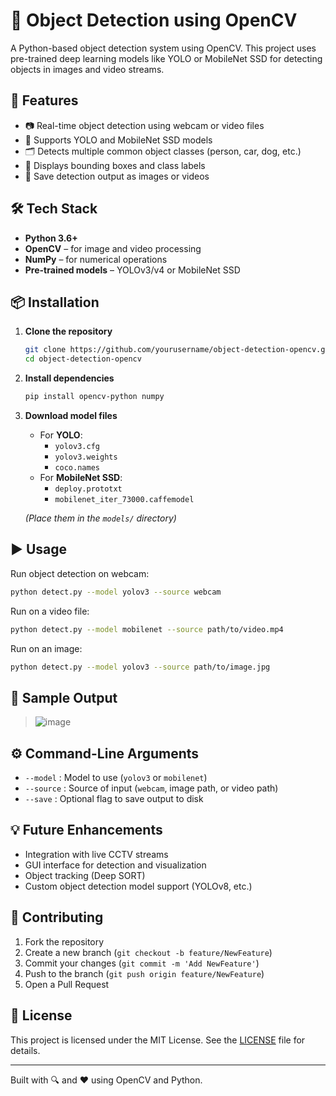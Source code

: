 # 🎯 Object Detection using OpenCV

A Python-based object detection system using OpenCV. This project uses pre-trained deep learning models like YOLO or MobileNet SSD for detecting objects in images and video streams.

## 🚀 Features

- 📷 Real-time object detection using webcam or video files
- 🧠 Supports YOLO and MobileNet SSD models
- 🗂️ Detects multiple common object classes (person, car, dog, etc.)
- 📏 Displays bounding boxes and class labels
- 💾 Save detection output as images or videos

## 🛠️ Tech Stack

- **Python 3.6+**
- **OpenCV** – for image and video processing
- **NumPy** – for numerical operations
- **Pre-trained models** – YOLOv3/v4 or MobileNet SSD

## 📦 Installation

1. **Clone the repository**
   ```bash
   git clone https://github.com/yourusername/object-detection-opencv.git
   cd object-detection-opencv
   ```

2. **Install dependencies**
   ```bash
   pip install opencv-python numpy
   ```

3. **Download model files**
   - For **YOLO**:
     - `yolov3.cfg`
     - `yolov3.weights`
     - `coco.names`
   - For **MobileNet SSD**:
     - `deploy.prototxt`
     - `mobilenet_iter_73000.caffemodel`

   *(Place them in the `models/` directory)*

## ▶️ Usage

Run object detection on webcam:
```bash
python detect.py --model yolov3 --source webcam
```

Run on a video file:
```bash
python detect.py --model mobilenet --source path/to/video.mp4
```

Run on an image:
```bash
python detect.py --model yolov3 --source path/to/image.jpg
```

## 📸 Sample Output

> ![image](https://github.com/user-attachments/assets/fdb1bbb2-f7e4-4f7e-bc4e-3b9b45512284)


## ⚙️ Command-Line Arguments

- `--model` : Model to use (`yolov3` or `mobilenet`)
- `--source` : Source of input (`webcam`, image path, or video path)
- `--save` : Optional flag to save output to disk

## 💡 Future Enhancements

- Integration with live CCTV streams
- GUI interface for detection and visualization
- Object tracking (Deep SORT)
- Custom object detection model support (YOLOv8, etc.)

## 🤝 Contributing

1. Fork the repository
2. Create a new branch (`git checkout -b feature/NewFeature`)
3. Commit your changes (`git commit -m 'Add NewFeature'`)
4. Push to the branch (`git push origin feature/NewFeature`)
5. Open a Pull Request

## 📄 License

This project is licensed under the MIT License. See the [LICENSE](LICENSE) file for details.

---

Built with 🔍 and ❤️ using OpenCV and Python.

